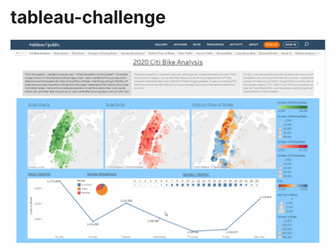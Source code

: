 # tableau-challenge

![Citi Bike Demo](https://github.com/tmkezer/tableau-challenge/blob/master/readme_images/tableau-bike.gif)
